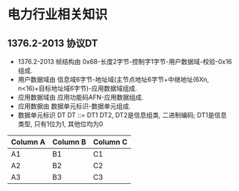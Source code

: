 # 电力行业相关知识

## 1376.2-2013 协议DT

- 1376.2-2013 帧结构由 
0x68-长度2字节-控制字1字节-用户数据域-校验-0x16 组成.  
- 用户数据域由 
信息域6字节-地址域(主节点地址6字节+中继地址(6Xn, n<16)+目标地址域6字节)-应用数据域组成. 
- 应用数据域由 
应用功能码AFN-应用数据组成. 
- 应用数据由 
数据单元标识-数据单元组成. 
- 数据单元标识 DT 
DT ::= DT1 DT2, DT2是信息组类, 二进制编码; DT1是信息类型, 只有1位为1, 其他位均为0


|Column A | Column B | Column C|
|---------|----------|---------|
|A1 | B1 | C1|
|A2 | B2 | C2|
|A3 | B3 | C3|